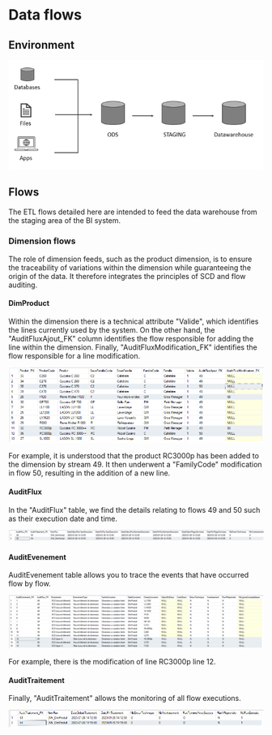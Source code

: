 # Data flows

## Environment

<p align="center">
  <img src="https://github.com/thomasdaille/Image-Library/blob/master/Environement.PNG" alt="Environement">
</p>

## Flows

The ETL flows detailed here are intended to feed the data warehouse from the staging area of the BI system.

### Dimension flows

The role of dimension feeds, such as the product dimension, is to ensure the traceability of variations within the dimension while guaranteeing the origin of the data. It therefore integrates the principles of SCD and flow auditing.

#### DimProduct

Within the dimension there is a technical attribute "Valide", which identifies the lines currently used by the system. On the other hand, the "AuditFluxAjout_FK" column identifies the flow responsible for adding the line within the dimension. Finally, "AuditFluxModification_FK" identifies the flow responsible for a line modification.

<p align="center">
  <img src="https://github.com/thomasdaille/Image-Library/blob/master/AuditProduit.PNG" alt="Produit rows">
</p>

For example, it is understood that the product RC3000p has been added to the dimension by stream 49. It then underwent a "FamilyCode" modification in flow 50, resulting in the addition of a new line.

#### AuditFlux

In the "AuditFlux" table, we find the details relating to flows 49 and 50 such as their execution date and time.

<p align="center">
  <img src="https://github.com/thomasdaille/Image-Library/blob/master/AuditFlux.PNG" alt="AuditFlux rows">
</p>

#### AuditEvenement

AuditEvenement table allows you to trace the events that have occurred flow by flow.

<p align="center">
  <img src="https://github.com/thomasdaille/Image-Library/blob/master/AuditEvenement.PNG" alt="AuditEvenement rows">
</p>

For example, there is the modification of line RC3000p line 12.

#### AuditTraitement

Finally, "AuditTraitement" allows the monitoring of all flow executions.

<p align="center">
  <img src="https://github.com/thomasdaille/Image-Library/blob/master/AuditTraitement.PNG" alt="AuditTraitement rows">
</p>
